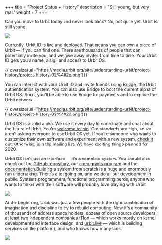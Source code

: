 +++
title = "Project Status + History"
description = "Still young, but very real."
weight = 7
+++

Can you move to Urbit today and never look back? No, not quite yet. Urbit is still young. 

![](https://media.urbit.org/site/understanding-urbit/project-history/DSCF5386-edit.jpg)

Currently, Urbit ID is live and deployed. That means you can own a piece of Urbit — if you can find one. There are thousands of people that can potentially invite you, and we give away invites from time to time. Your Urbit ID gets you a name, a sigil and access to Urbit OS.

{{ oversize(url="https://media.urbit.org/site/understanding-urbit/project-history/project-history-02%402x.png")}}

You can interact with your Urbit ID and invite friends using [Bridge](https://bridge.urbit.org), the Urbit authentication system. You can also use Bridge to boot the current alpha of Urbit OS. Soon, you’ll be able to use Bridge for payments and to explore the Urbit network. 

{{ oversize(url="https://media.urbit.org/site/understanding-urbit/project-history/project-history-03%402x.png")}}

Urbit OS is a solid alpha. We use it every day to coordinate and chat about the future of Urbit. You’re [welcome to join](@/install.md). Our standards are high, so we aren’t asking everyone to use Urbit OS yet. If you’re someone who wants to customize their own software and experiment with a new system, [check it out](@/install.md). Otherwise, [join the mailing list](https://urbit.us11.list-manage.com/subscribe/post?u=972a03db9e0c6c25bb58de8c8&amp;id=be143888d2). We have exciting things planned for 2020.

Urbit OS isn’t just an interface — it’s a complete system. You should also check out the [GitHub repository](https://github.com/urbit/urbit), our [open grants program](https://grants.urbit.org) and the [documentation](@/docs/_index.md).Building a system from scratch is a huge and enormously fun undertaking.  There’s a lot going on, and we do all our development in public. Systems programmers, functional programming nerds, anyone who wants to tinker with their software will probably love playing with Urbit.

![](https:///media.urbit.org/site/understanding-urbit/project-history/history-4.svg)

At the beginning, Urbit was just a few people with the right combination of imagination and discipline to try to rebuild computing. Now it's a community of thousands of address space holders, dozens of open source developers, at least two independent companies ([Tlon](https://tlon.io) — which works mostly on kernel development and interface design, and [urbit.live](https://urbit.live) — which is building services on the platform), and who knows how many fans. 

![](https://media.urbit.org/site/understanding-urbit/project-history/project-history-05.svg)